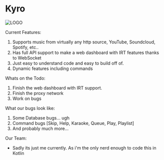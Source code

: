<h1>Kyro</h1>

![LOGO](https://uploads.linear.app/cb09089e-f5e2-483d-a470-3255b690944d/936a8ccc-2971-4f81-bcff-ae268df3a5e6/256x256/d819f49c-1623-4d13-beea-136e734c462f.png)

Current Features:
1. Supports music from virtually any http source, YouTube, Soundcloud, Spotify, etc..
2. Has full API support to make a web dashboard with IRT features thanks to WebSocket
3. Just easy to understand code and easy to build off of.
4. Dynamic features including commands

Whats on the Todo:
1. Finish the web dashboard with IRT support.
2. Finish the proxy network 
3. Work on bugs

What our bugs look like:
1. Some Database bugs... ugh
2. Command bugs [Skip, Help, Karaoke, Queue, Play, Playlist]
3. And probably much more...

Our Team:
  - Sadly its just me currently. As i'm the only nerd enough to code this in Kotlin
